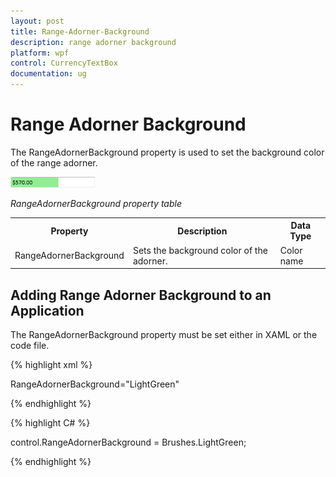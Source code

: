 ```yaml
---
layout: post
title: Range-Adorner-Background
description: range adorner background
platform: wpf
control: CurrencyTextBox 
documentation: ug
---
```


# Range Adorner Background

The RangeAdornerBackground property is used to set the background color of the range adorner. 



![](Range-Adorner-Background_images/Range-Adorner-Background_img1.png)



_RangeAdornerBackground property table_

<table>
<tr>
<th>
Property </th><th>
Description </th><th>
Data Type </th></tr>
<tr>
<td>
RangeAdornerBackground</td><td>
Sets the background color of the adorner.</td><td>
Color name</td></tr>
</table>

## Adding Range Adorner Background to an Application 

The RangeAdornerBackground property must be set either in XAML or the code file.



{% highlight xml %}


 RangeAdornerBackground="LightGreen"
 
 {% endhighlight %}
 
 
{% highlight C# %}
 
control.RangeAdornerBackground = Brushes.LightGreen;

{% endhighlight %}

